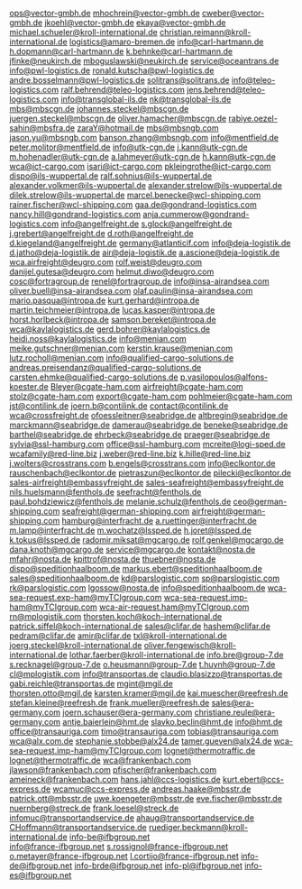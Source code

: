 ops@vector-gmbh.de
mhochrein@vector-gmbh.de
cweber@vector-gmbh.de
jkoehl@vector-gmbh.de
ekaya@vector-gmbh.de
michael.schueler@kroll-international.de
christian.reimann@kroll-international.de
logistics@amaro-bremen.de
info@carl-hartmann.de
h.dopmann@carl-hartmann.de
k.behnke@carl-hartmann.de
jfinke@neukirch.de
mboguslawski@neukirch.de
service@oceantrans.de
info@pwl-logistics.de
ronald.kutscha@pwl-logistics.de
andre.bosselmann@pwl-logistics.de
solitrans@solitrans.de
info@teleo-logistics.com
ralf.behrend@teleo-logistics.com
jens.behrend@teleo-logistics.com
info@transglobal-ils.de
nk@transglobal-ils.de
mbs@mbscgn.de
johannes.steckel@mbscgn.de
juergen.steckel@mbscgn.de
oliver.hamacher@mbscgn.de
rabiye.oezel-sahin@mbsfra.de
zaraY@hotmail.de
mbs@mbsngb.com
jason.yu@mbsngb.com
banson.zhang@mbsngb.com
info@mentfield.de
peter.molitor@mentfield.de
info@utk-cgn.de
j.kann@utk-cgn.de
m.hohenadler@utk-cgn.de
a.lahmeyer@utk-cgn.de
h.kann@utk-cgn.de
wca@ict-cargo.com
isari@ict-cargo.com
pkleingrothe@ict-cargo.com
dispo@ils-wuppertal.de
ralf.sohnius@ils-wuppertal.de
alexander.volkmer@ils-wuppertal.de
alexander.strelow@ils-wuppertal.de
dilek.strelow@ils-wuppertal.de
marcel.benecke@wcl-shipping.com
rainer.fischer@wcl-shipping.com
gaa.de@gondrand-logistics.com
nancy.hill@gondrand-logistics.com
anja.cummerow@gondrand-logistics.com
info@angelfreight.de
s.glock@angelfreight.de
j.grebert@angelfreight.de
d.roth@angelfreight.de
d.kiegeland@angelfreight.de
germany@atlanticif.com
info@deja-logistik.de
d.jatho@deja-logistik.de
air@deja-logistik.de
a.ascione@deja-logistik.de
wca.airfreight@deugro.com
rolf.weist@deugro.com
danijel.gutesa@deugro.com
helmut.diwo@deugro.com
cosc@fortragroup.de
renel@fortragroup.de
info@insa-airandsea.com
oliver.buell@insa-airandsea.com
olaf.paulin@insa-airandsea.com
mario.pasqua@intropa.de
kurt.gerhard@intropa.de
martin.teichmeier@intropa.de
lucas.kasper@intropa.de
horst.horlbeck@intropa.de
samson.bereket@intropa.de
wca@kaylalogistics.de
gerd.bohrer@kaylalogistics.de
heidi.noss@kaylalogistics.de
info@menian.com
meike.gutschner@menian.com
kerstin.krause@menian.com
lutz.rocholl@menian.com
info@qualified-cargo-solutions.de
andreas.preisendanz@qualified-cargo-solutions.de
carsten.ehmke@qualified-cargo-solutions.de
p.vasilopoulos@alfons-koester.de
Bleyer@cgate-ham.com
airfreight@cgate-ham.com
stolz@cgate-ham.com
export@cgate-ham.com
pohlmeier@cgate-ham.com
jst@contilink.de
joern.b@contilink.de
contact@contilink.de
wca@crossfreight.de
ofoessleitner@seabridge.de
altbregin@seabridge.de
marckmann@seabridge.de
damerau@seabridge.de
beneke@seabridge.de
barthel@seabridge.de
ehrbeck@seabridge.de
praeger@seabridge.de
sylvia@ssl-hamburg.com
office@ssl-hamburg.com
mcreite@logi-sped.de
wcafamily@red-line.biz
j.weber@red-line.biz
k.hille@red-line.biz
j.wolters@crosstrans.com
b.engels@crosstrans.com
info@eclkontor.de
rauschenbach@eclkontor.de
pietraszun@eclkontor.de
pilecki@eclkontor.de
sales-airfreight@embassyfreight.de
sales-seafreight@embassyfreight.de
nils.huelsmann@fenthols.de
seefracht@fenthols.de
paul.bohdziewicz@fenthols.de
melanie.schulz@fenthols.de
ceo@german-shipping.com
seafreight@german-shipping.com
airfreight@german-shipping.com
hamburg@interfracht.de
a.ruettinger@interfracht.de
m.lamp@interfracht.de
m.wochatz@lssped.de
h.joret@lssped.de
k.tokus@lssped.de
radomir.miksat@mgcargo.de
rolf.genkel@mgcargo.de
dana.knoth@mgcargo.de
service@mgcargo.de
kontakt@nosta.de
mfahr@nosta.de
kpittrof@nosta.de
thuebner@nosta.de
dispo@speditionhaalboom.de
markus.ebert@speditionhaalboom.de
sales@speditionhaalboom.de
kd@parslogistic.com
sp@parslogistic.com
rk@parslogistic.com
lgossow@nosta.de
info@speditionhaalboom.de
wca-sea-request.exp-ham@myTCIgroup.com 
wca-sea-request.imp-ham@myTCIgroup.com 
wca-air-request.ham@myTCIgroup.com 
rn@mplogistik.com
thorsten.koch@koch-international.de
patrick.siffel@koch-international.de
sales@clifar.de
hashem@clifar.de
pedram@clifar.de
amir@clifar.de
txl@kroll-international.de
joerg.steckel@kroll-international.de
oliver.fengewisch@kroll-international.de
lothar.faerber@kroll-international.de
info.bre@group-7.de
s.recknagel@group-7.de
o.heusmann@group-7.de
t.huynh@group-7.de
cl@mplogistik.com
info@transportas.de
claudio.blasizzo@transportas.de
gabi.reichle@transportas.de
mgint@mgil.de  
thorsten.otto@mgil.de
karsten.kramer@mgil.de
kai.muescher@reefresh.de
stefan.kleine@reefresh.de
frank.mueller@reefresh.de
sales@era-germany.com
joern.schauser@era-germany.com
christiane.reule@era-germany.com
antje.baierlein@hmt.de
slavko.beclin@hmt.de
info@hmt.de
office@transauriga.com
timo@transauriga.com
tobias@transauriga.com
wca@alx.com.de
stephanie.stobbe@alx24.de
tamer.gueven@alx24.de
wca-sea-request.imp-ham@myTCIgroup.com
lognet@thermotraffic.de  
lognet@thermotraffic.de
wca@frankenbach.com
jlawson@frankenbach.com
pfischer@frankenbach.com
ameineck@frankenbach.com
hans.jahl@ccs-logistics.de
kurt.ebert@ccs-express.de
wcamuc@ccs-express.de
andreas.haake@mbsstr.de
patrick.ott@mbsstr.de
uwe.koengeter@mbsstr.de
eve.fischer@mbsstr.de
nuernberg@streck.de
frank.loesel@streck.de
infomuc@transportandservice.de
ahaug@transportandservice.de
CHoffmann@transportandservice.de
ruediger.beckmann@kroll-international.de 
info-be@ifbgroup.net  
info@france-ifbgroup.net
s.rossignol@france-ifbgroup.net 
o.metayer@france-ifbgroup.net 
l.cortijo@france-ifbgroup.net 
info-de@ifbgroup.net
info-brde@ifbgroup.net 
info-pl@ifbgroup.net 
info-es@ifbgroup.net 
